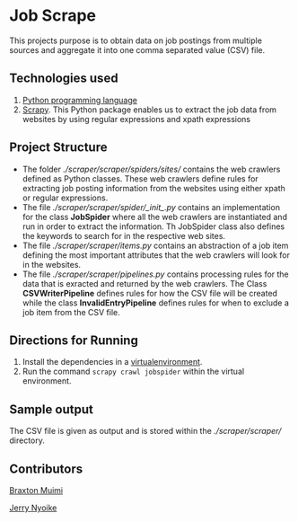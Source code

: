 # Job Scrape
This projects purpose is to obtain data on job postings from multiple sources and aggregate it into one comma separated value (CSV) file.

## Technologies used
1. [Python programming language](https://www.python.org/)
2. [Scrapy](https://scrapy.org/). This Python package enables us to extract the job data from websites by using regular expressions and xpath expressions

## Project Structure
- The folder *./scraper/scraper/spiders/sites/* contains the web crawlers defined as Python classes. These web crawlers define rules for extracting job posting information from the websites using either xpath or regular expressions.
- The file *./scraper/scraper/spider/\__init\__.py* contains an implementation for the class **JobSpider** where all the web crawlers are instantiated and run in order to extract the information. Th JobSpider class also defines the keywords to search for in the respective web sites.
- The file *./scraper/scraper/items.py* contains an abstraction of a job item defining the most important attributes that the web crawlers will look for in the websites.
- The file *./scraper/scraper/pipelines.py* contains processing rules for the data that is exracted and returned by the web crawlers. The Class **CSVWriterPipeline** defines rules for how the CSV file will be created while the class **InvalidEntryPipeline** defines rules for when to exclude a job item from the CSV file.

## Directions for Running
1. Install the dependencies in a [virtualenvironment]().
2. Run the command `scrapy crawl jobspider` within the virtual environment.

## Sample output
The CSV file is given as output and is stored within the *./scraper/scraper/* directory.

## Contributors
[Braxton Muimi](https://github.com/Brackie)

[Jerry Nyoike](https://github.com/JerryNyoike)
